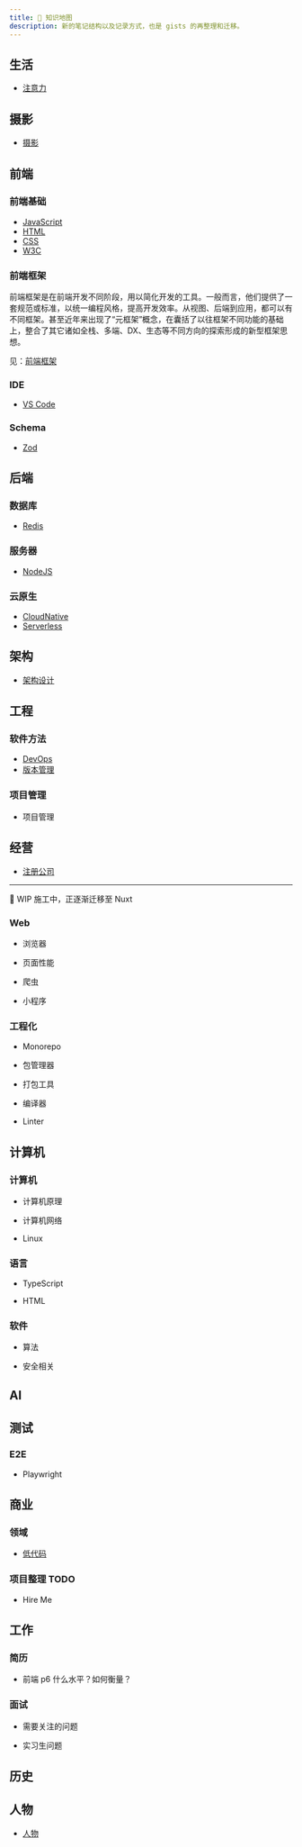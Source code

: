 ```yaml
---
title: 🏁 知识地图
description: 新的笔记结构以及记录方式，也是 gists 的再整理和迁移。
---
```


## 生活

* [注意力](/maps/_biology/attention)

## 摄影

* [摄影](/maps/_photography)

## 前端

### 前端基础

* [JavaScript](/maps/_frontend/javascript)
* [HTML](/maps/_frontend/html)
* [CSS](/maps/_frontend/css)
* [W3C](/maps/_frontend/w3c)

### 前端框架

前端框架是在前端开发不同阶段，用以简化开发的工具。一般而言，他们提供了一套规范或标准，以统一编程风格，提高开发效率。从视图、后端到应用，都可以有不同框架。甚至近年来出现了“元框架”概念，在囊括了以往框架不同功能的基础上，整合了其它诸如全栈、多端、DX、生态等不同方向的探索形成的新型框架思想。

见：[前端框架](/maps/_framework)

### IDE

* [VS Code](/maps/_ide/vscode)

### Schema

* [Zod](/maps/_schema/zod)

## 后端

### 数据库

* [Redis](/maps/_database/redis)
<!-- EdgeDB -->
<!-- (/maps/_database/mongodb) -->

### 服务器

* [NodeJS](/maps/_server/nodejs)

### 云原生

- [CloudNative](/maps/_cloud-native/cloud-native)
- [Serverless](/maps/_cloud-native/serverless)

## 架构

- [架构设计](/maps/_architecture)

## 工程

### 软件方法

- [DevOps](/maps/_devops/devops)
- [版本管理](/maps/_devops/version-control)

### 项目管理

* 项目管理
<!-- /maps/_manage/project-management -->

## 经营

- [注册公司](/maps/_company/company)

---

🚧 WIP 施工中，正逐渐迁移至 Nuxt 

### Web

* 浏览器
<!-- /maps/_web/browser/index -->
* 页面性能
<!-- /maps/_web/performance -->
* 爬虫
<!-- /maps/_web/crawler -->
* 小程序
<!-- /maps/_web/miniapp -->

### 工程化

* Monorepo
<!-- /maps/_workflow/monorepo -->
* 包管理器
<!-- /maps/_workflow/package-manager/index -->
* 打包工具
<!-- /maps/_workflow/packer/index -->
* 编译器
<!-- /maps/_workflow/compiler -->
* Linter
<!-- linter -->

## 计算机

### 计算机

* 计算机原理
<!-- /maps/_computer/computer -->
* 计算机网络
<!-- /maps/_computer/network -->
* Linux
<!-- /maps/_linux/linux -->

### 语言

* TypeScript
<!-- /maps/_typescript/typescript -->
* HTML
<!-- /maps/_html/html-extends -->

### 软件

<!-- * [数据结构](xxx>
<!-- /maps/_computer/data-structure) -- -->
* 算法
<!-- /maps/_computer/algorithm -->
* 安全相关
<!-- /maps/_computer/security -->

## AI

<!-- * [AIGC](/maps/_machine-learning/ai) -->

## 测试

### E2E

* Playwright
<!-- /maps/_test/tools/playwright -->

## 商业

<!-- [TODO，PaaS]() -->
<!-- https://azure.microsoft.com/zh-cn/resources/cloud-computing-dictionary/what-is-paas/ -->

<!-- https://mgear-image.oss-cn-shanghai.aliyuncs.com/image/other/20220710210532.png -->

### 领域

* [低代码](/maps/_business/low-code)

### 项目整理 TODO

* Hire Me
<!-- /hire-me/index -->

## 工作

### 简历

* 前端 p6 什么水平？如何衡量？
<!-- https://www.zhihu.com/question/61281984/answer/1306626251 -->

### 面试

* 需要关注的问题
<!-- /maps/_hire/reverse-interview -->
* 实习生问题
<!-- /maps/_hire/intern -->

## 历史

## 人物

* [人物](/maps/_person)
